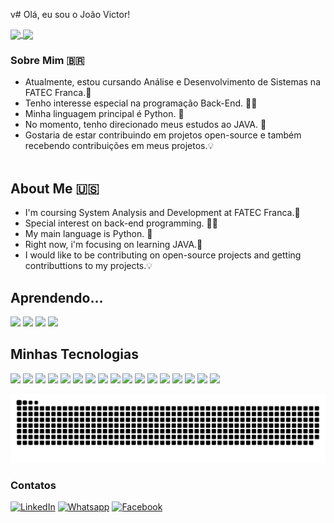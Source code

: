 v# Olá, eu sou o João Victor!

<a href="https://github.com/anuraghazra/github-readme-stats">
  <img height=200 align="center" src="https://github-readme-stats.vercel.app/api?username=JoaoVictorCRP&theme=tokyonight" />
</a>
<a href="https://github.com/anuraghazra/convoychat">
  <img height=200 align="center" src="https://github-readme-stats.vercel.app/api/top-langs?username=JoaoVictorCRP&layout=donut&langs_count=5&size_weight=0.5&count_weight=0.5&exclude_repo=estrutura-de-dados-alexandre&hide=CMake,C%2B%2B,HTML,CSS&theme=tokyonight" />
</a>


### Sobre Mim 🇧🇷
- Atualmente, estou cursando Análise e Desenvolvimento de Sistemas na FATEC Franca.📗
- Tenho interesse especial na programação Back-End. 👨‍💻
- Minha linguagem principal é Python. 🐍
- No momento, tenho direcionado meus estudos ao JAVA. 📌
- Gostaria de estar contribuindo em projetos open-source e também recebendo contribuições em meus projetos.💡
<br><br>

## About Me 🇺🇸
- I'm coursing System Analysis and Development at FATEC Franca.📗
- Special interest on back-end programming. 👨‍💻
- My main language is Python. 🐍
- Right now, i'm focusing on learning JAVA.📌
- I would like to be contributing on open-source projects and getting contributtions to my projects.💡
<div>
  
## Aprendendo...
<img style="height:35px" src="https://cdn.jsdelivr.net/gh/devicons/devicon@latest/icons/php/php-original.svg"  />
<img style="height:35px" src="https://cdn.jsdelivr.net/gh/devicons/devicon@latest/icons/java/java-original-wordmark.svg" />
<img style="height:35px" src="https://cdn.jsdelivr.net/gh/devicons/devicon@latest/icons/opencv/opencv-original.svg" />
<img style="height:35px" src="https://cdn.jsdelivr.net/gh/devicons/devicon@latest/icons/tailwindcss/tailwindcss-original.svg" />




## Minhas Tecnologias
  <img style="height:35px" src="https://cdn.jsdelivr.net/gh/devicons/devicon@latest/icons/python/python-original.svg" />
  <img style="height:35px" src="https://cdn.jsdelivr.net/gh/devicons/devicon@latest/icons/jupyter/jupyter-original-wordmark.svg" />
  <img style="height:35px" src="https://cdn.jsdelivr.net/gh/devicons/devicon@latest/icons/html5/html5-original.svg" />
  <img style="height:35px" src="https://cdn.jsdelivr.net/gh/devicons/devicon@latest/icons/css3/css3-original.svg" />
  <img style="height:35px" src="https://cdn.jsdelivr.net/gh/devicons/devicon@latest/icons/javascript/javascript-original.svg" />
  <img style="height:35px" src="https://cdn.jsdelivr.net/gh/devicons/devicon@latest/icons/nodejs/nodejs-original.svg" />
  <img style="height:35px" src="https://cdn.jsdelivr.net/gh/devicons/devicon@latest/icons/git/git-original.svg" />
  <img style="height:35px" src="https://cdn.jsdelivr.net/gh/devicons/devicon@latest/icons/github/github-original.svg" />
  <img style="height:35px" src="https://cdn.jsdelivr.net/gh/devicons/devicon@latest/icons/mysql/mysql-original-wordmark.svg" />
  <img style="height:35px" src="https://cdn.jsdelivr.net/gh/devicons/devicon@latest/icons/postgresql/postgresql-original.svg" />
  <img style="height:35px" src="https://cdn.jsdelivr.net/gh/devicons/devicon@latest/icons/mongodb/mongodb-original.svg" />
  <img style="height:35px" src="https://cdn.jsdelivr.net/gh/devicons/devicon@latest/icons/vscode/vscode-original.svg" />
  <img style="height:35px" src="https://cdn.jsdelivr.net/gh/devicons/devicon@latest/icons/ubuntu/ubuntu-original.svg" />
  <img style="height:35px" src="https://cdn.jsdelivr.net/gh/devicons/devicon@latest/icons/debian/debian-original.svg" />
  <img style="height:35px" src="https://cdn.jsdelivr.net/gh/devicons/devicon@latest/icons/figma/figma-original.svg" />
  <img style="height:35px" src="https://cdn.jsdelivr.net/gh/devicons/devicon@latest/icons/bootstrap/bootstrap-original.svg" />
  <img style="height:35px" src="https://cdn.jsdelivr.net/gh/devicons/devicon@latest/icons/flask/flask-original.svg" />






</div>

![Snake Animation](https://raw.githubusercontent.com/Platane/snk/output/github-contribution-grid-snake.svg)

### Contatos
[![LinkedIn](https://img.shields.io/badge/Linkedin-Blue?style=flat&logo=linkedin&logoColor=3182cc&color=ffffff)](https://www.linkedin.com/in/jo%C3%A3o-victor-carrijo-pereira-651074266/)
[![Whatsapp](https://img.shields.io/badge/Whatsapp-green?style=flat&logo=whatsapp&logoColor=ffffff&color=50c41d)](https://api.whatsapp.com/send/?phone=55016991110426&text&type=phone_number&app_absent=0)
[![Facebook](https://img.shields.io/badge/Facebook-blue?style=flat&logo=facebook&logoColor=ffffff&color=3182cc)](https://www.facebook.com/joaovictor.carrijo.3/)
